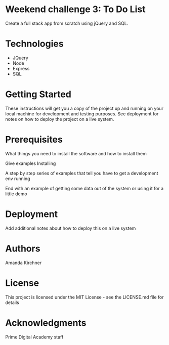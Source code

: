 # Weekend challenge 3: To Do List

Create a full stack app from scratch using jQuery and SQL.

# Technologies
* JQuery
* Node
* Express
* SQL

# Getting Started

These instructions will get you a copy of the project up and running on your local machine for development and testing purposes. See deployment for notes on how to deploy the project on a live system.

# Prerequisites

What things you need to install the software and how to install them

Give examples
Installing

A step by step series of examples that tell you have to get a development env running


End with an example of getting some data out of the system or using it for a little demo

# Deployment

Add additional notes about how to deploy this on a live system

# Authors

Amanda Kirchner

# License

This project is licensed under the MIT License - see the LICENSE.md file for details

# Acknowledgments

Prime Digital Academy staff
